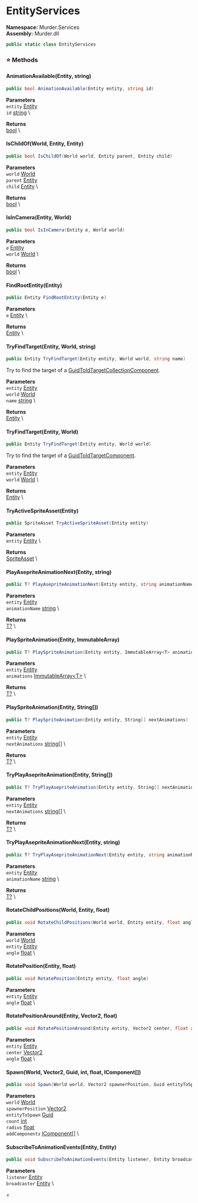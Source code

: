# EntityServices

**Namespace:** Murder.Services \
**Assembly:** Murder.dll

```csharp
public static class EntityServices
```

### ⭐ Methods
#### AnimationAvailable(Entity, string)
```csharp
public bool AnimationAvailable(Entity entity, string id)
```

**Parameters** \
`entity` [Entity](../../Bang/Entities/Entity.html) \
`id` [string](https://learn.microsoft.com/en-us/dotnet/api/System.String?view=net-7.0) \

**Returns** \
[bool](https://learn.microsoft.com/en-us/dotnet/api/System.Boolean?view=net-7.0) \

#### IsChildOf(World, Entity, Entity)
```csharp
public bool IsChildOf(World world, Entity parent, Entity child)
```

**Parameters** \
`world` [World](../../Bang/World.html) \
`parent` [Entity](../../Bang/Entities/Entity.html) \
`child` [Entity](../../Bang/Entities/Entity.html) \

**Returns** \
[bool](https://learn.microsoft.com/en-us/dotnet/api/System.Boolean?view=net-7.0) \

#### IsInCamera(Entity, World)
```csharp
public bool IsInCamera(Entity e, World world)
```

**Parameters** \
`e` [Entity](../../Bang/Entities/Entity.html) \
`world` [World](../../Bang/World.html) \

**Returns** \
[bool](https://learn.microsoft.com/en-us/dotnet/api/System.Boolean?view=net-7.0) \

#### FindRootEntity(Entity)
```csharp
public Entity FindRootEntity(Entity e)
```

**Parameters** \
`e` [Entity](../../Bang/Entities/Entity.html) \

**Returns** \
[Entity](../../Bang/Entities/Entity.html) \

#### TryFindTarget(Entity, World, string)
```csharp
public Entity TryFindTarget(Entity entity, World world, string name)
```

Try to find the target of a [GuidToIdTargetCollectionComponent](../../Murder/Components/GuidToIdTargetCollectionComponent.html).

**Parameters** \
`entity` [Entity](../../Bang/Entities/Entity.html) \
`world` [World](../../Bang/World.html) \
`name` [string](https://learn.microsoft.com/en-us/dotnet/api/System.String?view=net-7.0) \

**Returns** \
[Entity](../../Bang/Entities/Entity.html) \

#### TryFindTarget(Entity, World)
```csharp
public Entity TryFindTarget(Entity entity, World world)
```

Try to find the target of a [GuidToIdTargetComponent](../../Murder/Components/GuidToIdTargetComponent.html).

**Parameters** \
`entity` [Entity](../../Bang/Entities/Entity.html) \
`world` [World](../../Bang/World.html) \

**Returns** \
[Entity](../../Bang/Entities/Entity.html) \

#### TryActiveSpriteAsset(Entity)
```csharp
public SpriteAsset TryActiveSpriteAsset(Entity entity)
```

**Parameters** \
`entity` [Entity](../../Bang/Entities/Entity.html) \

**Returns** \
[SpriteAsset](../../Murder/Assets/Graphics/SpriteAsset.html) \

#### PlayAsepriteAnimationNext(Entity, string)
```csharp
public T? PlayAsepriteAnimationNext(Entity entity, string animationName)
```

**Parameters** \
`entity` [Entity](../../Bang/Entities/Entity.html) \
`animationName` [string](https://learn.microsoft.com/en-us/dotnet/api/System.String?view=net-7.0) \

**Returns** \
[T?](https://learn.microsoft.com/en-us/dotnet/api/System.Nullable-1?view=net-7.0) \

#### PlaySpriteAnimation(Entity, ImmutableArray<T>)
```csharp
public T? PlaySpriteAnimation(Entity entity, ImmutableArray<T> animations)
```

**Parameters** \
`entity` [Entity](../../Bang/Entities/Entity.html) \
`animations` [ImmutableArray\<T\>](https://learn.microsoft.com/en-us/dotnet/api/System.Collections.Immutable.ImmutableArray-1?view=net-7.0) \

**Returns** \
[T?](https://learn.microsoft.com/en-us/dotnet/api/System.Nullable-1?view=net-7.0) \

#### PlaySpriteAnimation(Entity, String[])
```csharp
public T? PlaySpriteAnimation(Entity entity, String[] nextAnimations)
```

**Parameters** \
`entity` [Entity](../../Bang/Entities/Entity.html) \
`nextAnimations` [string[]](https://learn.microsoft.com/en-us/dotnet/api/System.String?view=net-7.0) \

**Returns** \
[T?](https://learn.microsoft.com/en-us/dotnet/api/System.Nullable-1?view=net-7.0) \

#### TryPlayAsepriteAnimation(Entity, String[])
```csharp
public T? TryPlayAsepriteAnimation(Entity entity, String[] nextAnimations)
```

**Parameters** \
`entity` [Entity](../../Bang/Entities/Entity.html) \
`nextAnimations` [string[]](https://learn.microsoft.com/en-us/dotnet/api/System.String?view=net-7.0) \

**Returns** \
[T?](https://learn.microsoft.com/en-us/dotnet/api/System.Nullable-1?view=net-7.0) \

#### TryPlayAsepriteAnimationNext(Entity, string)
```csharp
public T? TryPlayAsepriteAnimationNext(Entity entity, string animationName)
```

**Parameters** \
`entity` [Entity](../../Bang/Entities/Entity.html) \
`animationName` [string](https://learn.microsoft.com/en-us/dotnet/api/System.String?view=net-7.0) \

**Returns** \
[T?](https://learn.microsoft.com/en-us/dotnet/api/System.Nullable-1?view=net-7.0) \

#### RotateChildPositions(World, Entity, float)
```csharp
public void RotateChildPositions(World world, Entity entity, float angle)
```

**Parameters** \
`world` [World](../../Bang/World.html) \
`entity` [Entity](../../Bang/Entities/Entity.html) \
`angle` [float](https://learn.microsoft.com/en-us/dotnet/api/System.Single?view=net-7.0) \

#### RotatePosition(Entity, float)
```csharp
public void RotatePosition(Entity entity, float angle)
```

**Parameters** \
`entity` [Entity](../../Bang/Entities/Entity.html) \
`angle` [float](https://learn.microsoft.com/en-us/dotnet/api/System.Single?view=net-7.0) \

#### RotatePositionAround(Entity, Vector2, float)
```csharp
public void RotatePositionAround(Entity entity, Vector2 center, float angle)
```

**Parameters** \
`entity` [Entity](../../Bang/Entities/Entity.html) \
`center` [Vector2](https://learn.microsoft.com/en-us/dotnet/api/System.Numerics.Vector2?view=net-7.0) \
`angle` [float](https://learn.microsoft.com/en-us/dotnet/api/System.Single?view=net-7.0) \

#### Spawn(World, Vector2, Guid, int, float, IComponent[])
```csharp
public void Spawn(World world, Vector2 spawnerPosition, Guid entityToSpawn, int count, float radius, IComponent[] addComponents)
```

**Parameters** \
`world` [World](../../Bang/World.html) \
`spawnerPosition` [Vector2](https://learn.microsoft.com/en-us/dotnet/api/System.Numerics.Vector2?view=net-7.0) \
`entityToSpawn` [Guid](https://learn.microsoft.com/en-us/dotnet/api/System.Guid?view=net-7.0) \
`count` [int](https://learn.microsoft.com/en-us/dotnet/api/System.Int32?view=net-7.0) \
`radius` [float](https://learn.microsoft.com/en-us/dotnet/api/System.Single?view=net-7.0) \
`addComponents` [IComponent[]](../../Bang/Components/IComponent.html) \

#### SubscribeToAnimationEvents(Entity, Entity)
```csharp
public void SubscribeToAnimationEvents(Entity listener, Entity broadcaster)
```

**Parameters** \
`listener` [Entity](../../Bang/Entities/Entity.html) \
`broadcaster` [Entity](../../Bang/Entities/Entity.html) \



⚡